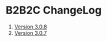 B2B2C ChangeLog
================================================

1. [Version 3.0.8](README.md#3.0.8)
1. [Version 3.0.7](README.md#3.0.7)
